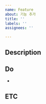 ```yaml
---
name: Feature
about: 기능 추가
title: ''
labels: ''
assignees: ''

---
```


## Description

## Do
- 

## ETC
